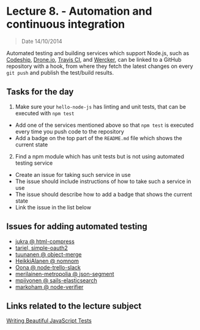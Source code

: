 # Lecture 8. - Automation and continuous integration

> Date 14/10/2014

Automated testing and building services which support Node.js, such as [Codeship][],
[Drone.io][], [Travis CI][], and [Wercker][], can be linked to
a GitHub repository with a hook, from where they fetch the latest
changes on every `git push` and publish the test/build results.


## Tasks for the day

1. Make sure your `hello-node-js` has linting and unit tests, that can be executed with `npm test`
  - Add one of the services mentioned above so that `npm test` is executed every time you push code to the repository
  - Add a badge on the top part of the `README.md` file which shows the current state
2. Find a npm module which has unit tests but is not using automated testing service
  - Create an issue for taking such service in use
  - The issue should include instructions of how to take such a service in use
  - The issue should describe how to add a badge that shows the current state
  - Link the issue in the list below

## Issues for adding automated testing

- [jukra @ html-compress](https://github.com/yuanfang829/html-compress/issues/1 "jukra @ html-compress")
- [tariel, simple-oauth2](https://github.com/andreareginato/simple-oauth2/pull/25 "tariel, simple-oauth2")
- [tuunanen @ object-merge](https://github.com/matthewkastor/object-merge/pull/4)
- [HeikkiAlanen @ nomnom](https://github.com/harthur/nomnom/issues/50)
- [Oona @ node-trello-slack](https://github.com/atuttle/node-trello-slack/pull/2)
- [merilainen-metropolia @ json-segment](https://github.com/chilijung/json-segment/issues/4)
- [mpiivonen @ sails-elasticsearch](https://github.com/marsanla/sails-elasticsearch/issues/2)
- [markoham @ node-verifier](https://github.com/aliaksandr-pasynkau/node-verifier/issues/1)

## Links related to the lecture subject

[Writing Beautiful JavaScript Tests](https://speakerdeck.com/kimjoar/writing-beautiful-javascript-tests "Writing Beautiful JavaScript Tests")


[Codeship]: https://codeship.io/documentation/languages/nodejs/ "We use nvm to manage different node versions"
[drone.io]: http://docs.drone.io/node.html "Building Node.js Projects"
[travis ci]: http://docs.travis-ci.com/user/languages/javascript-with-nodejs/ "Building a Node.js project"
[wercker]: http://devcenter.wercker.com/articles/languages/nodejs.html "Wercker supports node.js"
